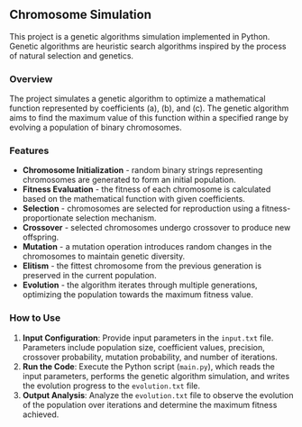 ## Chromosome Simulation

This project is a genetic algorithms simulation implemented in Python. Genetic algorithms are heuristic search algorithms inspired by the process of natural selection and genetics.

### Overview

The project simulates a genetic algorithm to optimize a mathematical function represented by coefficients \(a\), \(b\), and \(c\). The genetic algorithm aims to find the maximum value of this function within a specified range by evolving a population of binary chromosomes.

### Features

- **Chromosome Initialization** - random binary strings representing chromosomes are generated to form an initial population.
- **Fitness Evaluation** - the fitness of each chromosome is calculated based on the mathematical function with given coefficients.
- **Selection** - chromosomes are selected for reproduction using a fitness-proportionate selection mechanism.
- **Crossover** - selected chromosomes undergo crossover to produce new offspring.
- **Mutation** - a mutation operation introduces random changes in the chromosomes to maintain genetic diversity.
- **Elitism** - the fittest chromosome from the previous generation is preserved in the current population.
- **Evolution** - the algorithm iterates through multiple generations, optimizing the population towards the maximum fitness value.

### How to Use

1. **Input Configuration**: Provide input parameters in the `input.txt` file. Parameters include population size, coefficient values, precision, crossover probability, mutation probability, and number of iterations.
2. **Run the Code**: Execute the Python script (`main.py`), which reads the input parameters, performs the genetic algorithm simulation, and writes the evolution progress to the `evolution.txt` file.
3. **Output Analysis**: Analyze the `evolution.txt` file to observe the evolution of the population over iterations and determine the maximum fitness achieved.
